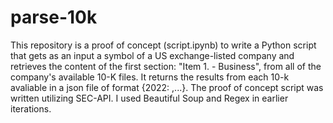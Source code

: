 # parse-10k
This repository is a proof of concept (script.ipynb) to write a Python script that gets as an input a symbol of a US exchange-listed company and retrieves the content of the first section:  "Item 1. - Business", from all of the company's available 10-K files. It returns the results from each 10-k avaliable in a json file of format {2022: <HTML object representing item-1>,...}. The proof of concept script was written utilizing SEC-API. I used Beautiful Soup and Regex in earlier iterations. 
